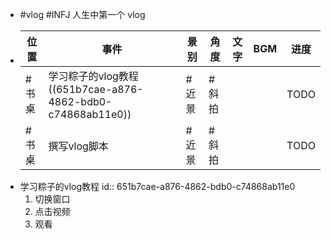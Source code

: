 - #vlog #INFJ 人生中第一个 vlog
- |位置|事件|景别|角度|文字|BGM|进度|
  |--|--|--|--|--|--|--|
  |#书桌|学习粽子的vlog教程((651b7cae-a876-4862-bdb0-c74868ab11e0))|#近景|#斜拍|||TODO|
  |#书桌|撰写vlog脚本|#近景|#斜拍|||TODO|
- 学习粽子的vlog教程
  id:: 651b7cae-a876-4862-bdb0-c74868ab11e0
  1. 切换窗口
  2. 点击视频
  3. 观看